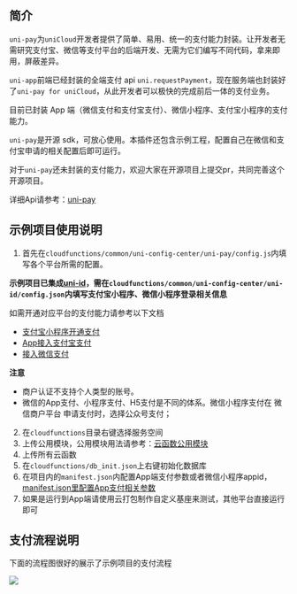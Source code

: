 ## 简介

`uni-pay`为`uniCloud`开发者提供了简单、易用、统一的支付能力封装。让开发者无需研究支付宝、微信等支付平台的后端开发、无需为它们编写不同代码，拿来即用，屏蔽差异。

`uni-app`前端已经封装的全端支付 api `uni.requestPayment`，现在服务端也封装好了`uni-pay for uniCloud`，从此开发者可以极快的完成前后一体的支付业务。

目前已封装 App 端（微信支付和支付宝支付）、微信小程序、支付宝小程序的支付能力。

`uni-pay`是开源 sdk，可放心使用。本插件还包含示例工程，配置自己在微信和支付宝申请的相关配置后即可运行。

对于`uni-pay`还未封装的支付能力，欢迎大家在开源项目上提交pr，共同完善这个开源项目。

详细Api请参考：[uni-pay](https://uniapp.dcloud.io/uniCloud/unipay)

## 示例项目使用说明

1. 首先在`cloudfunctions/common/uni-config-center/uni-pay/config.js`内填写各个平台所需的配置。

**示例项目已集成[uni-id](https://ext.dcloud.net.cn/plugin?id=2116)，需在`cloudfunctions/common/uni-config-center/uni-id/config.json`内填写支付宝小程序、微信小程序登录相关信息**

如需开通对应平台的支付能力请参考以下文档

- [支付宝小程序开通支付](https://opendocs.alipay.com/mini/introduce/pay)
- [App接入支付宝支付](https://opendocs.alipay.com/open/204/105297/)
- [接入微信支付](https://pay.weixin.qq.com/index.php/apply/applyment_home/guide_normal#none)

**注意**

- 商户认证不支持个人类型的账号。
- 微信的App支付、小程序支付、H5支付是不同的体系。微信小程序支付在 微信商户平台 申请支付时，选择公众号支付；

2. 在`cloudfunctions`目录右键选择服务空间
3. 上传公用模块，公用模块用法请参考：[云函数公用模块](https://uniapp.dcloud.io/uniCloud/cf-common)
4. 上传所有云函数
5. 在`cloudfunctions/db_init.json`上右键初始化数据库
6. 在项目内的`manifest.json`内配置App端支付参数或者微信小程序appid，[manifest.json里配置App支付相关参数](https://uniapp.dcloud.io/api/plugins/payment?id=manifestjson%e9%87%8c%e9%85%8d%e7%bd%ae%e7%9b%b8%e5%85%b3%e5%8f%82%e6%95%b0)
7. 如果是运行到App端请使用云打包制作自定义基座来测试，其他平台直接运行即可

## 支付流程说明

下面的流程图很好的展示了示例项目的支付流程

![](https://img.cdn.aliyun.dcloud.net.cn/uni-app/uniCloud/uni-pay-flow-chart.jpg)